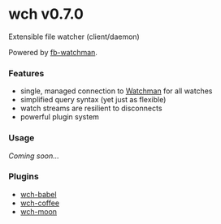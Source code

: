 # wch v0.7.0 

Extensible file watcher (client/daemon)

Powered by [fb-watchman](https://www.npmjs.com/package/fb-watchman).

### Features

- single, managed connection to [Watchman][1] for all watches
- simplified query syntax (yet just as flexible)
- watch streams are resilient to disconnects
- powerful plugin system

[1]: https://facebook.github.io/watchman/

### Usage

*Coming soon...*

### Plugins

- [wch-babel][2]
- [wch-coffee][3]
- [wch-moon][4]

[2]: https://www.npmjs.com/package/wch-babel
[3]: https://www.npmjs.com/package/wch-coffee
[4]: https://www.npmjs.com/package/wch-moon

